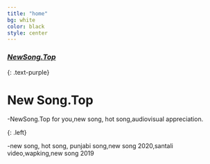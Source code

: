 ```yaml
---
title: "home"
bg: white
color: black
style: center
---
```


### [*NewSong.Top*]({{site.source_link}})
{: .text-purple}

<span class="fa-stack subtlecircle" style="font-size:100px; background:rgba(255,166,0,0.1)">
  <i class="fa fa-circle fa-stack-2x text-white"></i>
  <i class="fa fa-bicycle fa-stack-1x text-orange"></i>
</span>

# New Song.Top

-NewSong.Top for you,new song, hot song,audiovisual appreciation.

{: .left}


<div class="zy_media">
    <audio data-config='' src="test.mp3">
          您的浏览器不支持HTML5音频
    </audio>
</div>

<script src="src/zy.media.min.js"></script>
<script>
    
    zymedia('audio');

</script>




-new song, hot song, punjabi song,new song 2020,santali video,wapking,new song 2019

 